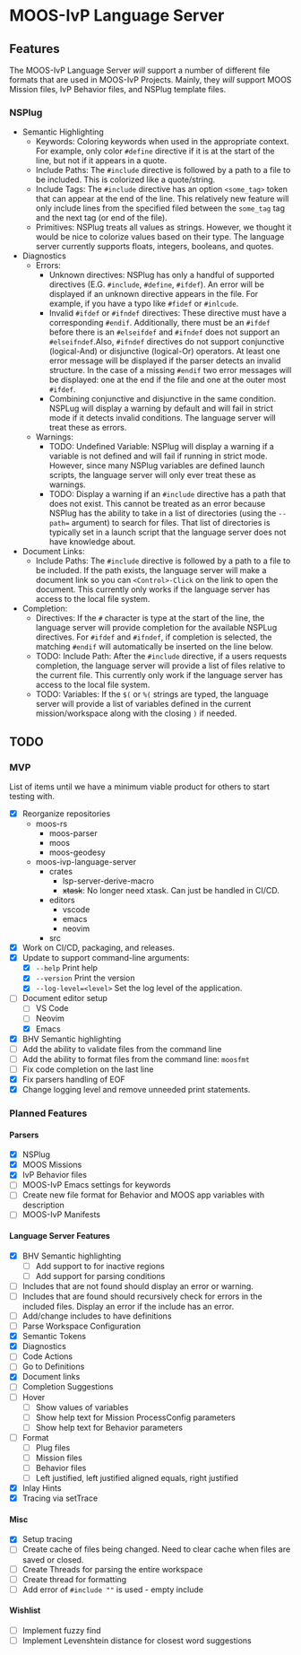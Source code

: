 # MOOS-IvP Language Server

## Features

The MOOS-IvP Language Server *will* support a number of different file
formats that are used in MOOS-IvP Projects. Mainly, they *will* support
MOOS Mission files, IvP Behavior files, and NSPlug template files. 

### NSPlug
  * Semantic Highlighting
    * Keywords: Coloring keywords when used in the appropriate context. For 
      example, only color `#define` directive if it is at the start of the
      line, but not if it appears in a quote. 
    * Include Paths: The `#include` directive is followed by a path to a file
      to be included. This is colorized like a quote/string.
    * Include Tags: The `#include` directive has an option `<some_tag>` token
      that can appear at the end of the line. This relatively new feature will
      only include lines from the specified filed between the `some_tag` tag
      and the next tag (or end of the file). 
    * Primitives: NSPlug treats all values as strings. However, we thought it
      would be nice to colorize values based on their type. The language
      server currently supports floats, integers, booleans, and quotes.
  * Diagnostics
    * Errors: 
      - Unknown directives: NSPlug has only a handful of supported directives
        (E.G. `#include`, `#define`, `#ifdef`). An error will be displayed if
        an unknown directive appears in the file. For example, if you have a 
        typo like `#fidef` or `#inlcude`. 
      - Invalid `#ifdef` or `#ifndef` directives: These directive must have a 
        corresponding `#endif`. Additionally, there must be an `#ifdef` before
        there is an `#elseifdef` and `#ifndef` does not support an 
        `#elseifndef`.Also, `#ifndef` directives do not support conjunctive
        (logical-And) or disjunctive (logical-Or) operators. At least one error
        message will be displayed if the parser detects an invalid structure. 
        In the case of a missing `#endif` two error messages will be displayed:
        one at the end if the file and one at the outer most `#ifdef`.
      - Combining conjunctive and disjunctive in the same condition. 
        NSPLug will display a warning by default and will fail in strict mode
        if it detects invalid conditions. The language server will treat these
        as errors.
    * Warnings: 
      - TODO: Undefined Variable: NSPlug will display a warning if a variable
        is not defined and will fail if running in strict mode. However, since
        many NSPlug variables are defined launch scripts, the language server
        will only ever treat these as warnings. 
      - TODO: Display a warning if an `#include` directive has a path that
        does not exist. This cannot be treated as an error because NSPlug
        has the ability to take in a list of directories (using the `--path=`
        argument) to search for files. That list of directories is typically
        set in a launch script that the language server does not have knowledge
        about.
  * Document Links:
    * Include Paths: The `#include` directive is followed by a path to a file
      to be included. If the path exists, the language server will make a 
      document link so you can `<Control>-Click` on the link to open the
      document. This currently only works if the language server has access
      to the local file system. 
  * Completion:
    * Directives: If the `#` character is type at the start of the line, the
      language server will provide completion for the available NSPLug
      directives. For `#ifdef` and `#ifndef`, if completion is selected, the
      matching `#endif` will automatically be inserted on the line below.
    * TODO: Include Path: After the `#include` directive, if a users requests
      completion, the language server will provide a list of files relative
      to the current file. This currently only work if the language server has
      access to the local file system.
    * TODO: Variables: If the `$(` or `%(` strings are typed, the language
      server will provide a list of variables defined in the current
      mission/workspace along with the closing `)` if needed.


## TODO

### MVP

List of items until we have a minimum viable product for others to start
testing with. 

* [X] Reorganize repositories
     - moos-rs
        - moos-parser
        - moos
        - moos-geodesy
     - moos-ivp-language-server
       - crates
         - lsp-server-derive-macro
         - ~~xtask~~: No longer need xtask. Can just be handled in CI/CD.
       - editors
         - vscode
         - emacs
         - neovim
       - src
* [X] Work on CI/CD, packaging, and releases.
* [X] Update to support command-line arguments:
  - [X] `--help` Print help
  - [X] `--version` Print the version
  - [X] `--log-level=<level>` Set the log level of the application.
* [ ] Document editor setup
  - [ ] VS Code
  - [ ] Neovim
  - [X] Emacs
* [X] BHV Semantic highlighting
* [ ] Add the ability to validate files from the command line
* [ ] Add the ability to format files from the command line: `moosfmt`
* [ ] Fix code completion on the last line
* [X] Fix parsers handling of EOF
* [X] Change logging level and remove unneeded print statements.

### Planned Features

#### Parsers

* [X] NSPlug
* [X] MOOS Missions
* [X] IvP Behavior files
* [ ] MOOS-IvP Emacs settings for keywords
* [ ] Create new file format for Behavior and MOOS app variables with description
* [ ] MOOS-IvP Manifests

#### Language Server Features

* [X] BHV Semantic highlighting
  - [ ] Add support to for inactive regions
  - [ ] Add support for parsing conditions
* [ ] Includes that are not found should display an error or warning.
* [ ] Includes that are found should recursively check for errors in the
      included files. Display an error if the include has an error.
* [ ] Add/change includes to have definitions
* [ ] Parse Workspace Configuration
* [X] Semantic Tokens
* [X] Diagnostics
* [ ] Code Actions
* [ ] Go to Definitions
* [X] Document links
* [ ] Completion Suggestions
* [ ] Hover
  - [ ] Show values of variables
  - [ ] Show help text for Mission ProcessConfig parameters
  - [ ] Show help text for Behavior parameters
* [ ] Format
  - [ ] Plug files
  - [ ] Mission files
  - [ ] Behavior files
  - [ ] Left justified, left justified aligned equals, right justified
* [X] Inlay Hints
* [X] Tracing via setTrace

#### Misc

  - [X] Setup tracing
  - [ ] Create cache of files being changed. Need to clear cache when files
        are saved or closed.
  - [ ] Create Threads for parsing the entire workspace
  - [ ] Create thread for formatting
  - [ ] Add error of `#include ""` is used - empty include

#### Wishlist

  - [ ] Implement fuzzy find
  - [ ] Implement Levenshtein distance for closest word suggestions
